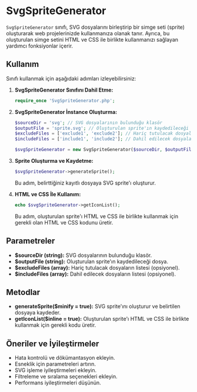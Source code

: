 # SvgSpriteGenerator

`SvgSpriteGenerator` sınıfı, SVG dosyalarını birleştirip bir simge seti (sprite) oluşturarak web projelerinizde kullanmanıza olanak tanır. Ayrıca, bu oluşturulan simge setini HTML ve CSS ile birlikte kullanmanızı sağlayan yardımcı fonksiyonlar içerir.

## Kullanım

Sınıfı kullanmak için aşağıdaki adımları izleyebilirsiniz:

1. **SvgSpriteGenerator Sınıfını Dahil Etme:**

    ```php
    require_once 'SvgSpriteGenerator.php';
    ```

2. **SvgSpriteGenerator İnstance Oluşturma:**

    ```php
    $sourceDir = 'svg'; // SVG dosyalarının bulunduğu klasör
    $outputFile = 'sprite.svg'; // Oluşturulan sprite'ın kaydedileceği dosya
    $excludeFiles = ['exclude1', 'exclude2']; // Hariç tutulacak dosyaların listesi (opsiyonel)
    $includeFiles = ['include1', 'include2']; // Dahil edilecek dosyaların listesi (opsiyonel)

    $svgSpriteGenerator = new SvgSpriteGenerator($sourceDir, $outputFile, $excludeFiles, $includeFiles);
    ```

3. **Sprite Oluşturma ve Kaydetme:**

    ```php
    $svgSpriteGenerator->generateSprite();
    ```

    Bu adım, belirttiğiniz kayıtlı dosyaya SVG sprite'ı oluşturur.

4. **HTML ve CSS İle Kullanım:**

    ```php
    echo $svgSpriteGenerator->getIconList();
    ```

    Bu adım, oluşturulan sprite'ı HTML ve CSS ile birlikte kullanmak için gerekli olan HTML ve CSS kodunu üretir.

## Parametreler

- **$sourceDir (string):** SVG dosyalarının bulunduğu klasör.
- **$outputFile (string):** Oluşturulan sprite'ın kaydedileceği dosya.
- **$excludeFiles (array):** Hariç tutulacak dosyaların listesi (opsiyonel).
- **$includeFiles (array):** Dahil edilecek dosyaların listesi (opsiyonel).

## Metodlar

- **generateSprite($minify = true):** SVG sprite'ını oluşturur ve belirtilen dosyaya kaydeder.
- **getIconList($inline = true):** Oluşturulan sprite'ı HTML ve CSS ile birlikte kullanmak için gerekli kodu üretir.

## Öneriler ve İyileştirmeler

- Hata kontrolü ve dökümantasyon ekleyin.
- Esneklik için parametreleri artırın.
- SVG işleme iyileştirmeleri ekleyin.
- Filtreleme ve sıralama seçenekleri ekleyin.
- Performans iyileştirmeleri düşünün.

